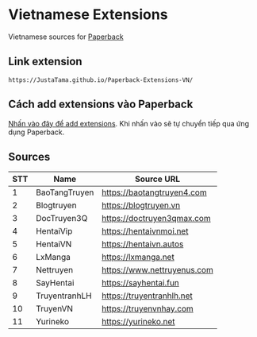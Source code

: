 # Vietnamese Extensions
Vietnamese sources for [Paperback](https://paperback.moe/)

## Link extension
```
https://JustaTama.github.io/Paperback-Extensions-VN/
```
## Cách add extensions vào Paperback
[Nhấn vào đây để add extensions](https://paperback.moe/addRepo/?name=Vietnamese%20Extensions%20created%20by%20JustaTama&url=https%3A%2F%2FJustaTama.github.io%2FPaperback-Extensions-VN%2F).
Khi nhấn vào sẽ tự chuyển tiếp qua ứng dụng Paperback.
## Sources

|STT    | Name                      | Source URL                                 |
| ----- | ------------------------- | ------------------------------------------ |
|   1   | BaoTangTruyen             | https://baotangtruyen4.com                 |
|   2   | Blogtruyen                | https://blogtruyen.vn                      |
|   3   | DocTruyen3Q               | https://doctruyen3qmax.com                 |
|   4   | HentaiVip                 | https://hentaivnmoi.net                    |
|   5   | HentaiVN                  | https://hentaivn.autos                     |
|   6   | LxManga                   | https://lxmanga.net                        |
|   7   | Nettruyen                 | https://www.nettruyenus.com                |
|   8   | SayHentai                 | https://sayhentai.fun                      |
|   9   | TruyentranhLH             | https://truyentranhlh.net                  |
|   10  | TruyenVN                  | https://truyenvnhay.com                    |
|   11  | Yurineko                  | https://yurineko.net                       |


